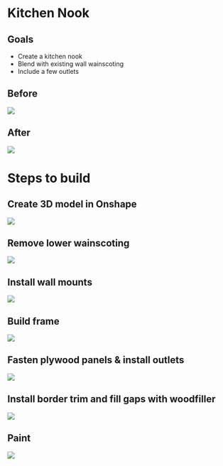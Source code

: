 # Kitchen Nook
## Goals
- Create a kitchen nook
- Blend with existing wall wainscoting
- Include a few outlets

## Before
![](before.jpg)

## After
![](after.jpg)

# Steps to build

## Create 3D model in Onshape
![](model.jpg)

## Remove lower wainscoting
![](remove-lower-wainscoting.jpg)

## Install wall mounts
![](install-wall-mounts.jpg)

## Build frame
![](build-frame.jpg)

## Fasten plywood panels & install outlets
![](fasten-plywood-panels.jpg)

## Install border trim and fill gaps with woodfiller
![](border-trim-wood-filler.jpg)

## Paint
![](after.jpg)